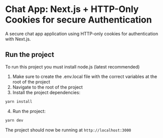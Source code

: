 # Chat App: Next.js + HTTP-Only Cookies for secure Authentication

A secure chat app application using HTTP-only cookies for authentication with Next.js.

## Run the project

To run this project you must install node.js (latest recommended)

1. Make sure to create the .env.local file with the correct variables at the root of the project
2. Navigate to the root of the project
3. Install the project dependencies:

```zsh
yarn install
```

4. Run the project:

```zsh
yarn dev
```

The project should now be running at `http://localhost:3000`